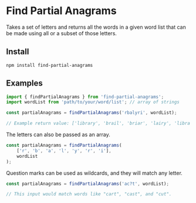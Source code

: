 # Find Partial Anagrams

Takes a set of letters and returns all the words in a given word list that can be made using all or a subset of those letters.

## Install

```
npm install find-partial-anagrams
```

## Examples

```javascript
import { findPartialAnagrams } from 'find-partial-anagrams';
import wordList from 'path/to/your/word/list'; // array of strings

const partialAnagrams = findPartialAnagrams('rbalyri', wordList);

// Example return value: ['library', 'brail', 'briar', 'lairy', 'libra', 'riyal', 'ably', 'airy', ...]
```

The letters can also be passed as an array.

```javascript
const partialAnagrams = findPartialAnagrams(
	['r', 'b', 'a', 'l', 'y', 'r', 'i'],
	wordList
);
```

Question marks can be used as wildcards, and they will match any letter.

```javascript
const partialAnagrams = findPartialAnagrams('ac?t', wordList);

// This input would match words like "cart", "cast", and "cut".
```
